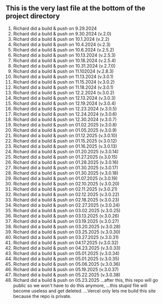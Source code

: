 ## This is the very last file at the bottom of the project directory

1. Richard did a build & push on 9.29.2024
2. Richard did a build & push on 9.30.2024 (v.2.0)
3. Richard did a build & push on 10.1.2024 (v.2.2)
4. Richard did a build & push on 10.4.2024 (v.2.3)
5. Richard did a build & push on 10.6.2024 (v.2.5.2)
6. Richard did a build & push on 10.13.2024 (v.2.5.3)
7. Richard did a build & push on 10.18.2024 (v.2.5.4)
8. Richard did a build & push on 10.31.2024 (v.2.7.0)
9. Richard did a build & push on 11.102024 (v.2.8.3)
10. Richard did a build & push on 11.13.2024 (v.3.0.1)
11. Richard did a build & push on 11.15.2024 (v.3.0.2)
12. Richard did a build & push on 11.18.2024 (v.3.0.1)
13. Richard did a build & push on 12.2.2024 (v.3.0.2)
14. Richard did a build & push on 12.13.2024 (v.3.0.3)
15. Richard did a build & push on 12.19.2024 (v.3.0.4)
16. Richard did a build & push on 12.23.2024 (v.3.0.5)
17. Richard did a build & push on 12.24.2024 (v.3.0.6)
18. Richard did a build & push on 12.30.2024 (v.3.0.7)
19. Richard did a build & push on 01.02.2025 (v.3.0.8)
20. Richard did a build & push on 01.05.2025 (v.3.0.9)
21. Richard did a build & push on 01.12.2025 (v.3.0.10)
22. Richard did a build & push on 01.15.2025 (v.3.0.12)
23. Richard did a build & push on 01.16.2025 (v.3.0.13)
24. Richard did a build & push on 01.20.2025 (v.3.0.14)
25. Richard did a build & push on 01.27.2025 (v.3.0.15)
26. Richard did a build & push on 01.28.2025 (v.3.0.16)
27. Richard did a build & push on 01.30.2025 (v.3.0.17)
28. Richard did a build & push on 01.30.2025 (v.3.0.18)
29. Richard did a build & push on 01.07.2025 (v.3.0.19)
30. Richard did a build & push on 02.10.2025 (v.3.0.20)
31. Richard did a build & push on 02.11.2025 (v.3.0.21)
32. Richard did a build & push on 02.12.2025 (v.3.0.22)
33. Richard did a build & push on 02.18.2025 (v.3.0.23)
34. Richard did a build & push on 02.27.2025 (v.3.0.24)
35. Richard did a build & push on 03.02.2025 (v.3.0.25)
36. Richard did a build & push on 03.13.2025 (v.3.0.26)
37. Richard did a build & push on 03.19.2025 (v.3.0.27)
38. Richard did a build & push on 03.20.2025 (v.3.0.28)
39. Richard did a build & push on 03.25.2025 (v.3.0.30)
40. Richard did a build & push on 03.27.2025 (v.3.0.31)
41. Richard did a build & push on 04.17.2025 (v.3.0.32)
42. Richard did a build & push on 04.23.2025 (v.3.0.33)
43. Richard did a build & push on 05.01.2025 (v.3.0.34)
44. Richard did a build & push on 05.01.2025 (v.3.0.35)
45. Richard did a build & push on 05.06.2025 (v.3.0.36)
46. Richard did a build & push on 05.19.2025 (v.3.0.37)
47. Richard did a build & push on 05.22.2025 (v.3.0.38)
48. Richard did a build & push on 05.23.2025
    ...after this, this repo will go public so we won't have to do this anymore,
    ...this stupid file will become useless and get deleted.
    ...Vercel only lets me build this site because the repo is private.
